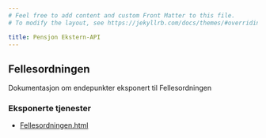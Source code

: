 ```yaml
---
# Feel free to add content and custom Front Matter to this file.
# To modify the layout, see https://jekyllrb.com/docs/themes/#overriding-theme-defaults

title: Pensjon Ekstern-API
---
```

## Fellesordningen

Dokumentasjon om endepunkter eksponert til Fellesordningen

### Eksponerte tjenester

* [Fellesordningen.html](../api/fellesordningen/Fellesordningen.html)